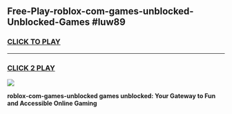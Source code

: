 
## Free-Play-roblox-com-games-unblocked-Unblocked-Games #luw89
<h3>
<a href="https://news.freeplayer.one?title=roblox-com-games-unblocked&ref=8M">CLICK TO PLAY</a></h3>
<hr>

<h3>
<a href="https://news.freeplayer.one?title=roblox-com-games-unblocked&ref=8M">CLICK 2 PLAY</a>
  
</h3>

<a href="https://news.freeplayer.one?title=roblox-com-games-unblocked&ref=8M"><img src="https://clearcache.store/games.png"></a>


**roblox-com-games-unblocked games unblocked: Your Gateway to Fun and Accessible Online Gaming**
